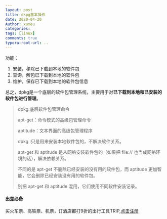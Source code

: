 ```yaml
---
layout: post
title: dkpg基本操作
date: 2020-04-20
Author: xuxeu
categories: 
tags: [linux]
comments: true
typora-root-url: ..
---
```


功能：

1. 安装，移除已下载到本地的软件包
2. 查询，解包已下载到本地的软件包
3. 维护，保存已下载到本地的软件包信息

总之，dpkg是一个底层的软件包管理系统，主要用于对**已下载到本地和已安装的软件包进行管理**。

> dpkg:底层软件包管理命令
>
> apt-get：命令模式的高级包管理命令
>
> aptitude：文本界面的高级包管理程序
>
> dpkg :只是用来安装本地软件包的，不解决软件关系。
>
> apt-get 和 aptitude 是从网络安装软件包的（如果把 file:// 也当成网络环境的话），解决依赖关系。
>
> 不同的是 apt-get 不删除已经安装的没有用的软件包，而 aptitude 更加智能，它会删除已经安装没有用的软件包。
>
> 别把 apt-get 和 aptitude 混用，它们使用不同软件安装记录。

#### 出差必备

买火车票、高铁票、机票，订酒店都打9折的出行工具TRIP,[点击注册](https://h5.itrip.world/#/register/6tpd1Z)
